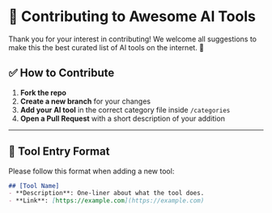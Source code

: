 # 🤝 Contributing to Awesome AI Tools

Thank you for your interest in contributing! We welcome all suggestions to make this the best curated list of AI tools on the internet. 🚀

## ✅ How to Contribute

1. **Fork the repo**
2. **Create a new branch** for your changes
3. **Add your AI tool** in the correct category file inside `/categories`
4. **Open a Pull Request** with a short description of your addition

---

## 📌 Tool Entry Format

Please follow this format when adding a new tool:

```md
## [Tool Name]
- **Description**: One-liner about what the tool does.
- **Link**: [https://example.com](https://example.com)
